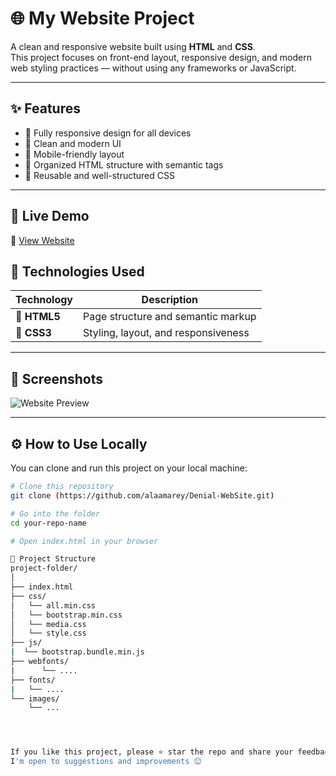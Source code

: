 # 🌐 My Website Project

A clean and responsive website built using **HTML** and **CSS**.  
This project focuses on front-end layout, responsive design, and modern web styling practices — without using any frameworks or JavaScript.

---

## ✨ Features

- 🧱 Fully responsive design for all devices  
- 🎨 Clean and modern UI  
- 📱 Mobile-friendly layout  
- 🧩 Organized HTML structure with semantic tags  
- 💅 Reusable and well-structured CSS

---

## 🚀 Live Demo

🔗 [View Website](https://denial-web-site.vercel.app/)  

## 🧰 Technologies Used

| Technology | Description |
|-------------|-------------|
| 🧩 **HTML5** | Page structure and semantic markup |
| 🎨 **CSS3** | Styling, layout, and responsiveness |

---

## 📸 Screenshots


![Website Preview](https://denial-web-site.vercel.app/)

---

## ⚙️ How to Use Locally

You can clone and run this project on your local machine:

```bash
# Clone this repository
git clone (https://github.com/alaamarey/Denial-WebSite.git)

# Go into the folder
cd your-repo-name

# Open index.html in your browser

📁 Project Structure
project-folder/
│
├── index.html
├── css/
│   └── all.min.css
│   └── bootstrap.min.css
│   └── media.css
│   └── style.css
├── js/
|  └── bootstrap.bundle.min.js
├── webfonts/
|      └── ....
├── fonts/
|   └── ....
└── images/
    └── ...




If you like this project, please ⭐ star the repo and share your feedback!
I'm open to suggestions and improvements 😊
